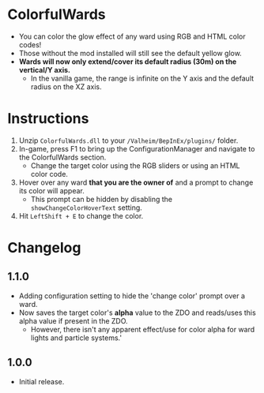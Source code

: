 ﻿# ColorfulWards

  * You can color the glow effect of any ward using RGB and HTML color codes!
  * Those without the mod installed will still see the default yellow glow.
  * **Wards will now only extend/cover its default radius (30m) on the vertical/Y axis.**
    * In the vanilla game, the range is infinite on the Y axis and the default radius on the XZ axis.

# Instructions

  1. Unzip `ColorfulWards.dll` to your `/Valheim/BepInEx/plugins/` folder.
  2. In-game, press F1 to bring up the ConfigurationManager and navigate to the ColorfulWards section.
     * Change the target color using the RGB sliders or using an HTML color code.
  3. Hover over any ward **that you are the owner of** and a prompt to change its color will appear.
     * This prompt can be hidden by disabling the `showChangeColorHoverText` setting.
  4. Hit `LeftShift + E` to change the color.

# Changelog

## 1.1.0
  * Adding configuration setting to hide the 'change color' prompt over a ward.
  * Now saves the target color's **alpha** value to the ZDO and reads/uses this alpha value if present in the ZDO.
    * However, there isn't any apparent effect/use for color alpha for ward lights and particle systems.'

## 1.0.0
  * Initial release.